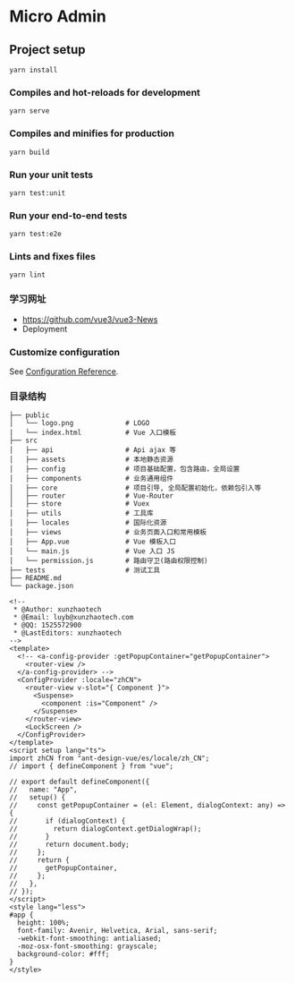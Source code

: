 # Micro Admin

## Project setup
```
yarn install
```

### Compiles and hot-reloads for development
```
yarn serve
```

### Compiles and minifies for production
```
yarn build
```

### Run your unit tests
```
yarn test:unit
```

### Run your end-to-end tests
```
yarn test:e2e
```

### Lints and fixes files
```
yarn lint
```
### 学习网址
- https://github.com/vue3/vue3-News
- Deployment
### Customize configuration
See [Configuration Reference](https://cli.vuejs.org/config/).

### 目录结构
```
├── public
│   └── logo.png             # LOGO
|   └── index.html           # Vue 入口模板
├── src
│   ├── api                  # Api ajax 等
│   ├── assets               # 本地静态资源
│   ├── config               # 项目基础配置，包含路由，全局设置
│   ├── components           # 业务通用组件
│   ├── core                 # 项目引导, 全局配置初始化，依赖包引入等
│   ├── router               # Vue-Router
│   ├── store                # Vuex
│   ├── utils                # 工具库
│   ├── locales              # 国际化资源
│   ├── views                # 业务页面入口和常用模板
│   ├── App.vue              # Vue 模板入口
│   └── main.js              # Vue 入口 JS
│   └── permission.js        # 路由守卫(路由权限控制)
├── tests                    # 测试工具
├── README.md
└── package.json
```

```vue
<!--
 * @Author: xunzhaotech
 * @Email: luyb@xunzhaotech.com
 * @QQ: 1525572900
 * @LastEditors: xunzhaotech
-->
<template>
  <!-- <a-config-provider :getPopupContainer="getPopupContainer">
    <router-view />
  </a-config-provider> -->
  <ConfigProvider :locale="zhCN">
    <router-view v-slot="{ Component }">
      <Suspense>
        <component :is="Component" />
      </Suspense>
    </router-view>
    <LockScreen />
  </ConfigProvider>
</template>
<script setup lang="ts">
import zhCN from "ant-design-vue/es/locale/zh_CN";
// import { defineComponent } from "vue";

// export default defineComponent({
//   name: "App",
//   setup() {
//     const getPopupContainer = (el: Element, dialogContext: any) => {
//       if (dialogContext) {
//         return dialogContext.getDialogWrap();
//       }
//       return document.body;
//     };
//     return {
//       getPopupContainer,
//     };
//   },
// });
</script>
<style lang="less">
#app {
  height: 100%;
  font-family: Avenir, Helvetica, Arial, sans-serif;
  -webkit-font-smoothing: antialiased;
  -moz-osx-font-smoothing: grayscale;
  background-color: #fff;
}
</style>

```
